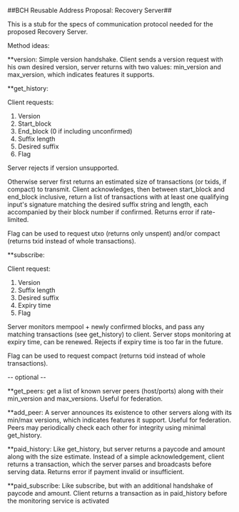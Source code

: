 ##BCH Reusable Address Proposal: Recovery Server##

This is a stub for the specs of communication protocol needed for the proposed Recovery Server.

Method ideas:

**version: Simple version handshake. Client sends a version request with his own desired version, server returns with two values: min_version and max_version, which indicates features it supports. 

**get_history:

Client requests: 

1. Version
2. Start_block 
3. End_block (0 if including unconfirmed)
4. Suffix length
5. Desired suffix
6. Flag

Server rejects if version unsupported. 

Otherwise server first returns an estimated size of transactions (or txids, if compact) to transmit. Client acknowledges, then between start_block and end_block inclusive, return a list of transactions with at least one qualifying input's signature matching the desired suffix string and length, each accompanied by their block number if confirmed. Returns error if rate-limited.

Flag can be used to request utxo (returns only unspent) and/or compact (returns txid instead of whole transactions).

**subscribe: 

Client request: 

1. Version
2. Suffix length
3. Desired suffix
4. Expiry time
5. Flag

Server monitors mempool + newly confirmed blocks, and pass any matching transactions (see get_history) to client. Server stops monitoring at expiry time, can be renewed. Rejects if expiry time is too far in the future. 

Flag can be used to request compact (returns txid instead of whole transactions). 

-- optional --

**get_peers: get a list of known server peers (host/ports) along with their min_version and max_versions. Useful for federation. 

**add_peer: A server announces its existence to other servers along with its min/max versions, which indicates features it support. Useful for federation. Peers may periodically check each other for integrity using minimal get_history. 

**paid_history: 
Like get_history, but server returns a paycode and amount along with the size estimate. Instead of a simple acknowledgement, client returns a transaction, which the server parses and broadcasts before serving data. Returns error if payment invalid or insufficient.

**paid_subscribe:
Like subscribe, but with an additional handshake of paycode and amount. Client returns a transaction as in paid_history before the monitoring service is activated


